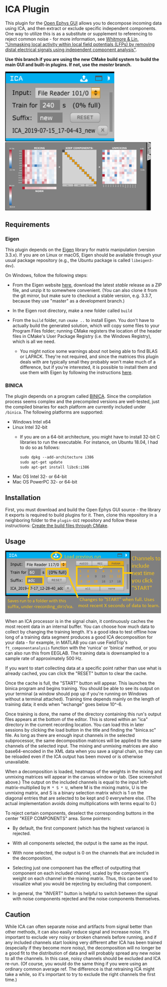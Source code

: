 # ICA Plugin

This plugin for the [Open Ephys GUI](http://www.open-ephys.org/gui) allows you to decompose incoming data using ICA, and then extract or exclude specific independent components. One way to utilize this is as a substitute or supplement to referencing to reject common noise - for more information, see [Whitmore & Lin, "Unmasking local activity within local field potentials (LFPs) by removing distal electrical signals using independent component analysis"](https://linkinghub.elsevier.com/retrieve/pii/S1053811916001415).

**Use this branch if you are using the new CMake build system to build the main GUI and built-in plugins. If not, use the *master* branch.**

<img src="ica_editor.png" width="350" /> <img src="ica_canvas.png" width="467"/>

## Requirements

### Eigen

This plugin depends on the [Eigen](http://eigen.tuxfamily.org/index.php?title=Main_Page) library for matrix manipulation (version 3.3.x). If you are on Linux or macOS, Eigen should be available through your usual package repository (e.g., the Ubuntu package is called `libeigen3-dev`).

On Windows, follow the following steps:

* From the Eigen website [here](http://eigen.tuxfamily.org/index.php?title=Main_Page), download the latest *stable* release as a ZIP file, and unzip it to somewhere convenient. (You can also clone it from the git mirror, but make sure to checkout a stable version, e.g. 3.3.7, because they use "master" as a development branch.)

* In the Eigen root directory, make a new folder called `build`

* From the `build` folder, run `cmake ..` to install Eigen. You don't have to actually build the generated solution, which will copy some files to your Program Files folder; running CMake registers the location of the header files in CMake's User Package Registry (i.e. the Windows Registry), which is all we need.

  * You might notice some warnings about not being able to find BLAS or LAPACK. They're not required, and since the matrices this plugin deals with are typically small they probably won't make much of a difference, but if you're interested, it is possible to install them and use them with Eigen by following the instructions [here](http://eigen.tuxfamily.org/dox/TopicUsingBlasLapack.html).

### BINICA

The plugin depends on a program called [BINICA](https://sccn.ucsd.edu/wiki/Binica). Since the compilation process seems complex and the precompiled versions are well-tested, just the compiled binaries for each platform are currently included under `/binica`. The following platforms are supported:

* Windows Intel x64
* Linux Intel 32-bit
  * If you are on a 64-bit architecture, you might have to install 32-bit C libraries to run the executable. For instance, on Ubuntu 18.04, I had to do so as follows:
  
    ```
    sudo dpkg --add-architecture i386
    sudo apt-get update
    sudo apt-get install libc6:i386
    ```
* Mac OS Intel 32- or 64-bit
* Mac OS PowerPC 32- or 64-bit

## Installation

First, you must download and build the Open Ephys GUI source - the library it exports is required to build plugins for it. Then, clone this repository in a neighboring folder to the `plugin-GUI` repository and follow these instructions: [Create the build files through CMake](https://open-ephys.atlassian.net/wiki/spaces/OEW/pages/1259110401/Plugin+CMake+Builds).

## Usage

<img src="ica_editor_annotated.png" width="500" />

When an ICA processor is in the signal chain, it continuously caches the most recent data in an internal buffer. You can choose how much data to collect by changing the training length. It's a good idea to test offline how long of a training data segment produces a good ICA decomposition for your data - for example, in MATLAB you can use FieldTrip's `ft_componentanalysis` function with the 'runica' or 'binica' method, or you can also run this from EEGLAB. The training data is downsampled to a sample rate of approximately 500 Hz.

If you want to start collecting data at a specific point rather than use what is already cached, you can click the "RESET" button to clear the cache.

Once the cache is full, the "START" button will appear. This launches the binica program and begins training. You should be able to see its output on your terminal (a window should pop up if you're running on Windows without a terminal attached). Training time depends mainly on the length of training data; it ends when "wchange" goes below 10^-6.

Once training is done, the name of the directory containing this run's output files appears at the bottom of the editor. This is stored within an "ica" directory in the current recording location. You can load this in later sessions by clicking the load button in the title and finding the "binica.sc" file. As long as there are enough input channels in the selected subprocessor, the same decomposition matrices will be applied to the same channels of the selected input. The mixing and unmixing matrices are also base64-encoded in the XML data when you save a signal chain, so they can be reloaded even if the ICA output has been moved or is otherwise unavailable.

When a decomposition is loaded, heatmaps of the weights in the mixing and unmixing matrices will appear in the canvas window or tab. (See screenshot above.) The output on the included channels is equal to the input left-matrix-multiplied by <code>M&nbsp;\*&nbsp;S&nbsp;\*&nbsp;U</code>, where M is the mixing matrix, U is the unmixing matrix, and S is a binary selection matrix which is 1 on the diagonal entries that are selected to be kept and 0 everywhere else. (The actual implementation avoids doing multiplications with terms equal to 0.)

To reject certain components, deselect the corresponding buttons in the center "KEEP COMPONENTS" area. Some pointers:

* By default, the first component (which has the highest variance) is rejected.

* With all components selected, the output is the same as the input.

* With none selected, the output is 0 on the channels that are included in the decomposition.

* Selecting just one component has the effect of outputting that component on each included channel, scaled by the component's weight on each channel in the mixing matrix. Thus, this can be used to visualize what you would be rejecting by excluding that component.

* In general, the "INVERT" button is helpful to switch between the signal with noise components rejected and the noise components themselves.

## Caution

While ICA can often separate noise and artifacts from signal better than other methods, it can also easily reduce signal and increase noise. It's important to exclude very noisy or broken channels before running, and if any included channels start looking very different after ICA has been trained (especially if they become more noisy), the decomposition will no longer be a good fit to the distribution of data and will probably spread any new noise to all the channels. In this case, noisy channels should be excluded and ICA re-run. (Of course, you would do the same thing if you were using an ordinary common average ref. The difference is that retraining ICA might take a while, so it's important to try to exclude the right channels the first time.)
